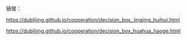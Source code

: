 链接：

https://dublijing.github.io/cooperation/decision_box_jingjing_huihui.html


https://dublijing.github.io/cooperation/decision_box_huahua_haoge.html
